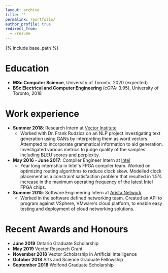 ```yaml
---
layout: archive
title: ""
permalink: /portfolio/
author_profile: true
redirect_from:
  - /resume
---
```


{% include base_path %}

Education
======
* **MSc Computer Science**, University of Toronto, 2020 (expected)  
* **BSc Electrical and Computer Engineering** (cGPA: 3.95), University of Toronto, 2018

Work experience
======
* **Summer 2018**: Research Intern at [Vector Institute](https://vectorinstitute.ai/)
    * Worked with Dr. Frank Rudzicz on an NLP project investigating text generation using GANs by interpreting them as word vectors. Attempted to incorporate grammatical information to aid generation. Investigated various metrics to judge quality of the samples including BLEU scores and perplexity.
* **May 2016 - June 2017**: Compiler Engineer Intern at [Intel](https://www.intel.com/content/www/us/en/products/programmable.html)
    * Year long internship in Intel's FPGA compiler team. Worked on optimizing routing algorithms to reduce clock skew. Modelled clock placement as a constraint satisfaction problem that resulted in 1.5\% increase in the maximum operating frequency of the latest Intel FPGA chips. 
* **Summer 2015**: Software Engineering Intern at [Arista Network](https://www.arista.com/en/)
    * Worked in the software defined networking team. Created an API to program against VSphere, VMware's cloud platform, to enable easy testing and deployment of cloud networking solutions. 
  
Recent Awards and Honours
======
* **June 2019** Ontario Graduate Scholarship
* **May 2019** Vector Research Grant
* **November 2018** Vector Scholarship in Artificial Intelligence
* **October 2018** Arts and Science Graduate Fellowship 
* **September 2018** Wolfond Graduate Scholarship               

